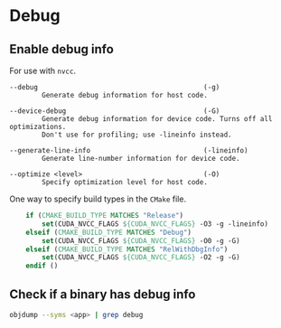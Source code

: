 # Debug

## Enable debug info

For use with `nvcc`.

```text
--debug                                         (-g)                            
        Generate debug information for host code.

--device-debug                                  (-G)                            
        Generate debug information for device code. Turns off all optimizations.
        Don't use for profiling; use -lineinfo instead.

--generate-line-info                            (-lineinfo)                     
        Generate line-number information for device code.

--optimize <level>                              (-O)                            
        Specify optimization level for host code.
```

One way to specify build types in the `CMake` file.

```cmake
    if (CMAKE_BUILD_TYPE MATCHES "Release")
        set(CUDA_NVCC_FLAGS ${CUDA_NVCC_FLAGS} -O3 -g -lineinfo)
    elseif (CMAKE_BUILD_TYPE MATCHES "Debug")
        set(CUDA_NVCC_FLAGS ${CUDA_NVCC_FLAGS} -O0 -g -G)
    elseif (CMAKE_BUILD_TYPE MATCHES "RelWithDbgInfo")
        set(CUDA_NVCC_FLAGS ${CUDA_NVCC_FLAGS} -O2 -g -G)
    endif ()
```

## Check if a binary has debug info

```bash
objdump --syms <app> | grep debug
```
